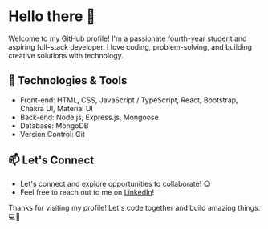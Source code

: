 # Hello there 👋

Welcome to my GitHub profile! I'm a passionate fourth-year student and aspiring full-stack developer. I love coding, problem-solving, and building creative solutions with technology.

## 🔧 Technologies & Tools

- Front-end: HTML, CSS, JavaScript / TypeScript, React, Bootstrap, Chakra UI, Material UI
- Back-end: Node.js, Express.js, Mongoose
- Database: MongoDB
- Version Control: Git

## 📫 Let's Connect

- Let's connect and explore opportunities to collaborate! 😉
- Feel free to reach out to me on [LinkedIn](https://www.linkedin.com/in/khang-nguyen3902)!

Thanks for visiting my profile! Let's code together and build amazing things. 💻🚀
